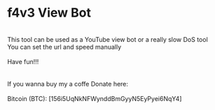 <h1> f4v3 View Bot </h1>
<br> This tool can be used as a YouTube view bot or a really slow DoS tool
<br> You can set the url and speed manually
<br>
<br> Have fun!!!
<br>
<br>
<br> If you wanna buy my a coffe Donate here: 
<br>
<br> Bitcoin (BTC): [156i5UqNkNFWynddBmGyyN5EyPyei6NqY4]
<br>
<br>

